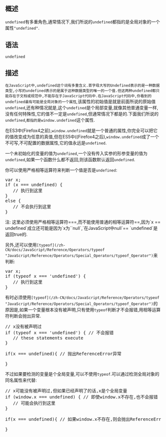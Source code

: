 ## 概述

`undefined`有多重角色,通常情况下,我们所说的`undefined`都指的是全局对象的一个属性`"undefined"`.

## 语法

    undefined 

## 描述

`在JavaScript中,undefined这个词有多重含义.首字母大写的Undefined表示的是一种数据类型,小写的undefined表示的是属于这种数据类型的唯一的一个值.但这两种undefined都只能存在于文档或规范中,不能存在于JavaScript代码中.在JavaScript代码中,你看到的undefined最有可能是全局对象的一个属性`<span style="font-style: italic;">,</span>该属性的初始值是就是前面所说的原始值`undefined`,还有种情况就是,这个`undefined`是个局部变量,就像其他普通变量一样,没有任何特殊性,它的值不一定是`undefined`,但通常情况下都是的.下面我们所说的`undefined`,`都指的是window.undefined`这个属性.

在ES3中(Firefox4之前),`window.undefined`就是一个普通的属性,你完全可以把它的值改变成为任意的真值,但在ES5中((Firefox4之后),`window.undefined`成了一个不可写,不可配置的数据属性,它的值永远是`undefined`.

一个未初始化的变量的值为`undefined`,一个没有传入实参的形参变量的值为`undefined`,如果一个函数什么都不返回,则该函数默认返回`undefined`.

你可以使用严格相等运算符来判断一个值是否是`undefined`:

<pre class="brush: js">var x;
if (x === undefined) {
   // 执行到这里
}
else {
   // 不会执行到这里
}
</pre>

<div class="note">注: 这里必须使用严格相等运算符===,而不能使用普通的相等运算符==,因为`x == undefined`成立还可能是因为`x为``null`,`在JavaScript中null`== `undefined`是返回true的.</div>

另外,还可以使用`[typeof](/zh-CN/docs/JavaScript/Reference/Operators/typeof "JavaScript/Reference/Operators/Special_Operators/typeof_Operator")`来判断:

<pre class="brush: js">var x;
if (typeof x === 'undefined') {
   // 执行到这里
}
</pre>

有时必须使用`[typeof](/zh-CN/docs/JavaScript/Reference/Operators/typeof "JavaScript/Reference/Operators/Special_Operators/typeof_Operator")`的原因是,如果一个变量根本没有被声明,只有使用`typeof`判断才不会报错,用相等运算符判断会抛出异常.

<pre class="brush: js">// x没有被声明过
if (typeof x === 'undefined') { // 不会报错
   // these statements execute
}

if(x === undefined){ // 抛出ReferenceError异常

}
</pre>

不过如果要检测的变量是个全局变量,可以不使用`typeof`.可以通过检测全局对象的同名属性来代替:

<pre class="brush: js">// x可能没有被声明过,但如果已经声明了的话,x是个全局变量
if (window.x === undefined) { // 即使window.x不存在,也不会报错
   // 可能会执行到这里
}

if(x === undefined){ // 如果window.x不存在,则会抛出ReferenceError异常

}
</pre>